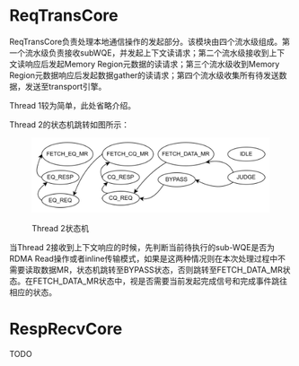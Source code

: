 # ReqTransCore

ReqTransCore负责处理本地通信操作的发起部分。该模块由四个流水级组成。第一个流水级负责接收subWQE，并发起上下文读请求；第二个流水级接收到上下文读响应后发起Memory Region元数据的读请求；第三个流水级收到Memory Region元数据响应后发起数据gather的读请求；第四个流水级收集所有待发送数据，发送至transport引擎。

Thread 1较为简单，此处省略介绍。

Thread 2的状态机跳转如图所示：

<figure><img src="../../.gitbook/assets/thread2_sm.png" alt=""><figcaption><p>Thread 2状态机</p></figcaption></figure>

当Thread 2接收到上下文响应的时候，先判断当前待执行的sub-WQE是否为RDMA Read操作或者inline传输模式，如果是这两种情况则在本次处理过程中不需要读取数据MR，状态机跳转至BYPASS状态，否则跳转至FETCH\_DATA\_MR状态。在FETCH_DATA_MR状态中，视是否需要当前发起完成信号和完成事件跳往相应的状态。

# RespRecvCore

TODO